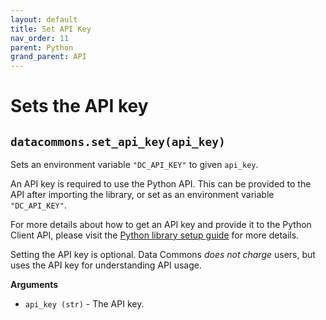 ```yaml
---
layout: default
title: Set API Key
nav_order: 11
parent: Python
grand_parent: API
---
```


# Sets the API key

## `datacommons.set_api_key(api_key)`

Sets an environment variable `"DC_API_KEY"` to given `api_key`.

An API key is required to use the Python API. This can be provided to
the API after importing the library, or set as an environment variable
`"DC_API_KEY"`.

For more details about how to get an API key and provide it to the Python
Client API, please visit the [Python library setup guide](/api/python/)
for more details.

Setting the API key is optional. Data Commons *does not charge* users, but uses the
API key for understanding API usage.

**Arguments**

*   `api_key (str)` - The API key.
